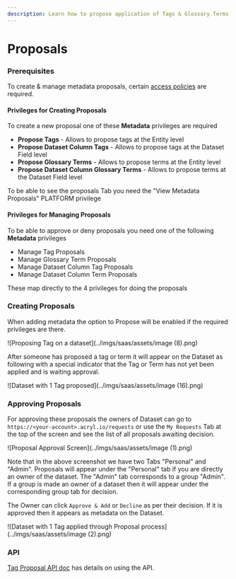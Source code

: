 ```yaml
---
description: Learn how to propose application of Tags & Glossary Terms in Acryl DataHub.
---
```


# Proposals

### Prerequisites

To create & manage metadata proposals, certain [access policies](policies-guide.md) are required.&#x20;

#### Privileges for Creating Proposals

To create a new proposal one of these **Metadata** privileges are required

* **Propose Tags** - Allows to propose tags at the Entity level
* **Propose Dataset Column Tags** - Allows to propose tags at the Dataset Field level
* **Propose Glossary Terms** - Allows to propose terms at the Entity level
* **Propose Dataset Column Glossary Terms** - Allows to propose terms at the Dataset Field level

To be able to see the proposals Tab you need the "View Metadata Proposals" PLATFORM privilege

#### Privileges for Managing Proposals

To be able to approve or deny proposals you need one of the following **Metadata** privileges

* Manage Tag Proposals
* Manage Glossary Term Proposals
* Manage Dataset Column Tag Proposals
* Manage Dataset Column Term Proposals

These map directly to the 4 privileges for doing the proposals

### Creating Proposals

When adding metadata the option to Propose will be enabled if the required privileges are there.

![Proposing Tag on a dataset](../imgs/saas/assets/image (8).png)

After someone has proposed a tag or term it will appear on the Dataset as following with a special indicator that the Tag or Term has not yet been applied and is waiting approval.

![Dataset with 1 Tag proposed](../imgs/saas/assets/image (16).png)

### Approving Proposals

For approving these proposals the owners of Dataset can go to `https://<your-account>.acryl.io/requests` or use the `My Requests` Tab at the top of the screen and see the list of all proposals awaiting decision.

![Proposal Approval Screen](../imgs/saas/assets/image (1).png)

Note that in the above screenshot we have two Tabs "Personal" and "Admin". Proposals will appear under the "Personal" tab if you are directly an owner of the dataset. The "Admin" tab corresponds to a group "Admin". If a group is made an owner of a dataset then it will appear under the corresponding group tab for decision.

The Owner can click `Approve & Add` or `Decline` as per their decision. If it is approved then it appears as metadata on the Dataset.

![Dataset with 1 Tag applied through Proposal process](../imgs/saas/assets/image (2).png)

### API

[Tag Proposal API doc](../datahub-api/graphql-api/tag-proposal-api.md#introduction) has details on using the API.
